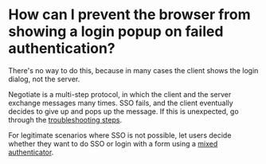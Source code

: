 How can I prevent the browser from showing a login popup on failed authentication?
==================================================================================

There's no way to do this, because in many cases the client shows the login dialog, not the server. 

Negotiate is a multi-step protocol, in which the client and the server exchange messages many times. SSO fails, and the client eventually decides to give up and pops up the message. If this is unexpected, go through the [troubleshooting steps](../Troubleshooting.md).

For legitimate scenarios where SSO is not possible, let users decide whether they want to do SSO or login with a form using a [mixed authenticator](../tomcat/TomcatMixedSingleSignOnAndFormAuthenticatorValve.md).

